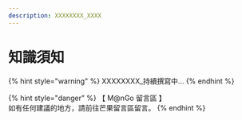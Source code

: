 ```yaml
---
description: XXXXXXXX_XXXX
---
```


# 知識須知

{% hint style="warning" %}
XXXXXXXX\_持續撰寫中...
{% endhint %}

{% hint style="danger" %}
【 M@nGo 留言區 】\
如有任何建議的地方，請前往芒果留言區留言。
{% endhint %}
